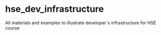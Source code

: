 # hse_dev_infrastructure
All materials and examples to illustrate developer`s infrastructure for HSE course
